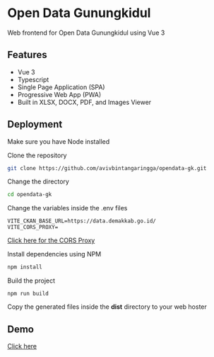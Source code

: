 
# Open Data Gunungkidul

Web frontend for Open Data Gunungkidul using Vue 3 




## Features

- Vue 3
- Typescript
- Single Page Application (SPA)
- Progressive Web App (PWA)
- Built in XLSX, DOCX, PDF, and Images Viewer


## Deployment

Make sure you have Node installed

Clone the repository

```bash
git clone https://github.com/avivbintangaringga/opendata-gk.git
```

Change the directory

```bash
cd opendata-gk
```

Change the variables inside the .env files
```env
VITE_CKAN_BASE_URL=https://data.demakkab.go.id/
VITE_CORS_PROXY=
```
[Click here for the CORS Proxy](https://github.com/avivbintangaringga/cloudflare-cors-proxy)



Install dependencies using NPM
```bash
npm install
```

Build the project
```
npm run build
```

Copy the generated files inside the **dist** directory to your web hoster
## Demo

[Click here](https://opendata-gk.pages.dev)

